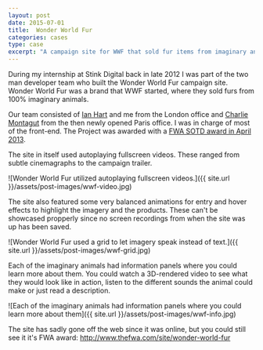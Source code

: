 ```yaml
---
layout: post
date: 2015-07-01
title:  Wonder World Fur
categories: cases
type: case
excerpt: "A campaign site for WWF that sold fur items from imaginary animals."
---
```


During my internship at Stink Digital back in late 2012 I was part of the two man developer team who built the Wonder World Fur campaign site. Wonder World Fur was a brand that WWF started, where they sold furs from 100% imaginary animals.

Our team consisted of [Ian Hart][ian] and me from the London office and [Charlie Montagut][charlie] from the then newly opened Paris office. I was in charge of most of the front-end. The Project was awarded with a [FWA SOTD award in April 2013][fwa].

The site in itself used autoplaying fullscreen videos. These ranged from subtle cinemagraphs to the campaign trailer.

![Wonder World Fur utilized autoplaying fullscreen videos.]({{ site.url }}/assets/post-images/wwf-video.jpg)

The site also featured some very balanced animations for entry and hover effects to highlight the imagery and the products. These can't be showcased propperly since no screen recordings from when the site was up has been saved.

![Wonder World Fur used a grid to let imagery speak instead of text.]({{ site.url }}/assets/post-images/wwf-grid.jpg)

Each of the imaginary animals had information panels where you could learn more about them. You could watch a 3D-rendered video to see what they would look like in action, listen to the different sounds the animal could make or just read a description.

![Each of the imaginary animals had information panels where you could learn more about them]({{ site.url }}/assets/post-images/wwf-info.jpg)

The site has sadly gone off the web since it was online, but you could still see it it's FWA award: http://www.thefwa.com/site/wonder-world-fur

[ian]: http://ianmadethis.com/
[charlie]: http://www.charlie-montagut.com/
[fwa]: http://www.thefwa.com/site/wonder-world-fur
